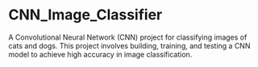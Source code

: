 # CNN_Image_Classifier
A Convolutional Neural Network (CNN) project for classifying images of cats and dogs. This project involves building, training, and testing a CNN model to achieve high accuracy in image classification.
